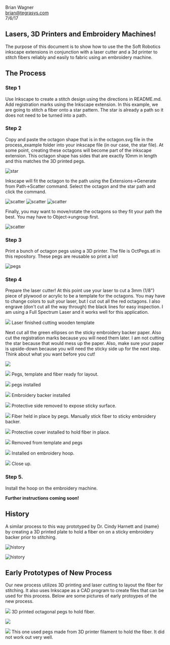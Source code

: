 Brian Wagner  
brian@tegrasys.com  
7/6/17

## Lasers, 3D Printers and Embroidery Machines!

The purpose of this document is to show how to use the the Soft Robotics inkscape extensions in conjunction with a laser cutter and a 3d printer to stitch fibers reliably and easily to fabric using an embroidery machine.

## The Process

### Step 1

Use Inkscape to create a stitch design using the directions in README.md.  Add registration marks using the Inkscape extension.  In this example, we are going to stitch a fiber onto a star pattern.  The star is already a path so it does not need to be turned into a path.  

### Step 2

Copy and paste the octagon shape that is in the octagon.svg file in the process_example folder into your inkscape file (in our case, the star file).  At some point, creating these octagons will become part of the inkscape extension.  This octagon shape has sides that are exactly 10mm in length and this matches the 3D printed pegs.  

![star](process_images/star_octo.jpg)

Inkscape will fit the octagon to the path using the Extensions->Generate from Path->Scatter command.
Select the octagon and the star path and click the command.

![scatter](process_images/scatter.jpg)
![scatter](process_images/scatter2.jpg)
![scatter](process_images/scatter3.jpg)

Finally, you may want to move/rotate the octagons so they fit your path the best.  You may have to Object->ungroup first.

![scatter](process_images/scatter4.jpg)

### Step 3

Print a bunch of octagon pegs using a 3D printer.  The file is OctPegs.stl in this repository.  These pegs are reusable so print a lot!

![pegs](process_images/pegs3D.jpg)

### Step 4

Prepare the laser cutter!  At this point use your laser to cut a 3mm (1/8") piece of plywood or acrylic to be a template for the octagons.  You may have to change colors to suit your laser, but I cut out all the red octagons.  I also engrave (don't cut all the way through) the black lines for easy inspection.  I am using a Full Spectrum Laser and it works well for this application.

![](process_images/IMG_7800.jpg) 
Laser finished cutting wooden template

Next cut all the green ellipses on the sticky embroidery backer paper.  Also cut the registration marks because you will need them later.  I am not cutting the star because that would mess up the paper.  Also, make sure your paper is upside-down because you will need the sticky side up for the next step.  Think about what you want before you cut!

![](process_images/IMG_7801.jpg)


![](process_images/IMG_7802.jpg)
Pegs, template and fiber ready for layout.

![](process_images/IMG_7803.jpg)
pegs installed

![](process_images/IMG_7804.jpg) 
Embroidery backer installed

![](process_images/IMG_7805.jpg)
Protective side removed to expose sticky surface.

![](process_images/IMG_7806.jpg)
Fiber held in place by pegs.  Manually stick fiber to sticky embroidery backer.

![](process_images/IMG_7807.jpg)
Protective cover installed to hold fiber in place.

![](process_images/IMG_7808.jpg)
Removed from template and pegs

![](process_images/IMG_7809.jpg)
Installed on embroidery hoop.

![](process_images/IMG_7810.jpg)
Close up.


### Step 5.
Install the hoop on the embroidery machine.

**Further instructions coming soon!**







## History

A similar process to this way prototyped by Dr. Cindy Harnett and {name} by creating a 3D printed plate to hold a fiber on on a sticky embroidery backer prior to stitching.  

![history](process_images/threadONtemplate.jpg)

![history](process_images/Sticky4.jpg)

## Early Prototypes of New Process

Our new process utilizes 3D printing and laser cutting to layout the fiber for stitching.  It also uses Inkscape as a CAD program to create files that can be used for this process.  Below are some pictures of early protoypes of the new process.


![](process_images/pegs1.JPG)
3D printed octagonal pegs to hold fiber.

![](process_images/pegs2.JPG)

![](process_images/pegs3.JPG) This one used pegs made from 3D printer filament to hold the fiber.  It did not work out very well.



